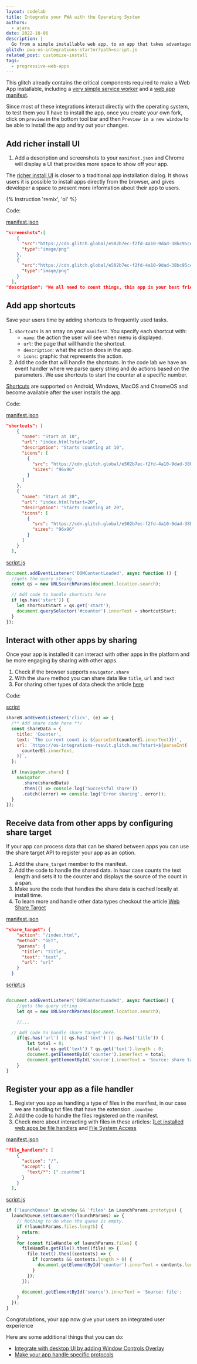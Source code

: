```yaml
---
layout: codelab
title: Integrate your PWA with the Operating System
authors:
  - ajara
date: 2022-10-06
description: |
  Go from a simple installable web app, to an app that takes advantages of PWA's operating systems integrations to give users a more engaging experience.
glitch: pwa-os-integrations-starter?path=script.js
related_post: customize-install
tags:
  - progressive-web-apps
---
```


This glitch already contains the critical components required to make a
Web App installable, including a
[very simple service worker](https://glitch.com/edit/#!/pwa-os-integrations-starter?path=service-worker.js)
and a
[web app manifest](https://glitch.com/edit/#!/pwa-os-integrations-starter?path=manifest.json).

Since most of these integrations interact directly with the operating system, to test them you'll have to install the app, once you create your own fork, click on `preview` in the bottom tool bar and then `Preview in a new window` to be able to install the app and try out your changes.

## Add richer install UI

1. Add a description and screenshots to your `manifest.json` and Chrome will display a UI that provides more space to show off your app.

The [richer install UI](https://developer.chrome.com/blog/richer-pwa-installation/) is closer to a traditional app installation dialog. It shows users it is possible to install apps directly from the browser, and gives developer a space to present more information about their app to users.

{% Instruction 'remix', 'ol' %}

Code:

[manifest.json](https://glitch.com/edit/#!/pwa-os-integrations-starter?path=manifest.json)

```json
"screenshots":[
    {
      "src":"https://cdn.glitch.global/e502b7ec-f2fd-4a10-9dad-38bc95ce8db3/Screenshot_20221006-104639.png?v=1665099797069", "sizes":"1440x3120",
      "type":"image/png"
    },
    {
      "src":"https://cdn.glitch.global/e502b7ec-f2fd-4a10-9dad-38bc95ce8db3/Screenshot_20221006-104648.png?v=1665099813078", "sizes":"1440x3120",
      "type":"image/png"
    }
  ],
"description": "We all need to count things, this app is your best friend, you can *count* on it!",
```

## Add app shortcuts

Save your users time by adding shortcuts to frequently used tasks.

1. `shortcuts` is an array on your `manifest`. You specify each shortcut with:
   * `name`: the action the user will see when menu is displayed.
   * `url`: the page that will handle the shortcut.
   * `description`: what the action does in the app.
   *  `icons`: graphic that represents the action.
2. Add the code that will handle the shortcuts. In the code lab we have an event handler where we parse query string and do actions based on the parameters. We use shortcuts to start the counter at a specific number.

[Shortcuts](/app-shortcuts/) are supported on Android, Windows, MacOS and ChromeOS and become available after the user installs the app.

Code:

[manifest.json](https://glitch.com/edit/#!/pwa-os-integrations-starter?path=manifest.json)

```json
"shortcuts": [
    {
      "name": "Start at 10",
      "url": "index.html?start=10",
      "description": "Starts counting at 10",
      "icons": [
        {
          "src": "https://cdn.glitch.global/e502b7ec-f2fd-4a10-9dad-38bc95ce8db3/shortcut-10.png?v=1664923103066",
          "sizes": "96x96"
        }
      ]
    },
    {
      "name": "Start at 20",
      "url": "index.html?start=20",
      "description": "Starts counting at 20",
      "icons": [
        {
          "src": "https://cdn.glitch.global/e502b7ec-f2fd-4a10-9dad-38bc95ce8db3/shortcut-20.png?v=1664923104676",
          "sizes": "96x96"
        }
      ]
    }
  ],

```
[script.js](https://glitch.com/edit/#!/pwa-os-integrations-starter?path=script.js)

```js
document.addEventListener('DOMContentLoaded', async function () {
  //gets the query string
  const qs = new URLSearchParams(document.location.search);

  // Add code to handle shortcuts here
  if (qs.has('start')) {
    let shortcutStart = qs.get('start');
    document.querySelector('#counter').innerText = shortcutStart;
  }
});
```

## Interact with other apps by sharing

Once your app is installed it can interact with other apps in the platform and be more engaging by sharing with other apps.

1. Check if the browser supports `navigator.share`
2. With the `share` method you can share data like `title`, `url` and `text`
3. For sharing other types of data check the article [here](/web-share/)

Code:

[script](https://glitch.com/edit/#!/pwa-os-integrations-starter?path=script.js)

```js
shareB.addEventListener('click', (e) => {
  /** Add share code here **/
  const shareData = {
    title: 'Counter',
    text: `The current count is ${parseInt(counterEl.innerText)}!`,
    url: `https://os-integrations-result.glitch.me/?start=${parseInt(
      counterEl.innerText,
    )}`,
  };

  if (navigator.share) {
    navigator
      .share(sharedData)
      .then(() => console.log('Successful share'))
      .catch((error) => console.log('Error sharing', error));
  }
});
```

## Receive data from other apps by configuring share target

If your app can process data that can be shared between apps you can use the share target API to register your app as an option.

1. Add the `share_target` member to the manifest.
2. Add the code to handle the shared data. In hour case counts the text length and sets it to the counter and displays the source of the count in a span.
3. Make sure the code that handles the share data is cached locally at install time.
4. To learn more and handle other data types checkout the article [Web Share Target](/web-share-target/)

[manifest.json](https://glitch.com/edit/#!/pwa-os-integrations-starter?path=manifest.json)

```json
"share_target": {
    "action": "/index.html",
    "method": "GET",
    "params": {
      "title": "title",
      "text": "text",
      "url": "url"
    }
  }
```

[script.js](https://glitch.com/edit/#!/pwa-os-integrations-starter?path=script.js)

```js

document.addEventListener('DOMContentLoaded', async function() {
    //gets the query string
    let qs = new URLSearchParams(document.location.search);

    //...

  // Add code to handle share target here.
    if(qs.has('url') || qs.has('text') || qs.has('title')) {
        let total = 0;
        total += qs.get('text') ? qs.get('text').length : 0;
        document.getElementById('counter').innerText = total;
        document.getElementById('source').innerText = 'Source: share target - ' + qs.get('url');
    }
}
```

## Register your app as a file handler

1. Register you app as handling a type of files in the manifest, in our case we are handling txt files that have the extension `.countme`
2. Add the code to handle the files registered on the manifest.
3. Check more about interacting with files in these articles: ][Let installed web apps be file handlers](/file-handling/) and [File System Access](/file-system-access/)



[manifest.json](https://glitch.com/edit/#!/pwa-os-integrations-starter?path=manifest.json)

```json
"file_handlers": [
    {
      "action": "/",
      "accept": {
        "text/*": [".countme"]
      }
    }
  ],
```

[script.js](https://glitch.com/edit/#!/pwa-os-integrations-starter?path=script.js)

```js
if ('launchQueue' in window && 'files' in LaunchParams.prototype) {
  launchQueue.setConsumer((launchParams) => {
    // Nothing to do when the queue is empty.
    if (!launchParams.files.length) {
      return;
    }
    for (const fileHandle of launchParams.files) {
      fileHandle.getFile().then((file) => {
        file.text().then((contents) => {
          if (contents && contents.length > 0) {
            document.getElementById('counter').innerText = contents.length;
          }
        });
      });

      document.getElementById('source').innerText = 'Source: file';
    }
  });
}
```

Congratulations, your app now give your users an integrated user experience

Here are some additional things that you can do:

- [Integrate with desktop UI by adding Window Controls Overlay](/url-protocol-handler/)
- [Make your app handle specific protocols](/window-controls-overlay/)
